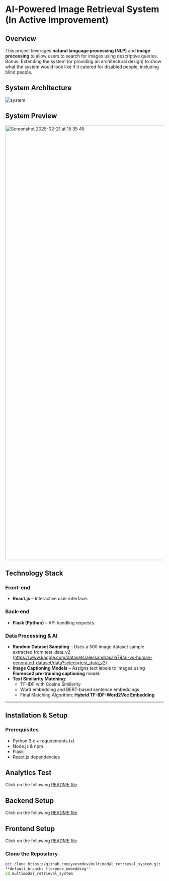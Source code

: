 # AI-Powered Image Retrieval System (In Active Improvement)

## Overview

This project leverages **natural language processing (NLP)** and **image processing** to allow users to search for images using descriptive queries. Bonus: Extending the system (or providing an architectural design) to show what the system would look like if it catered for disabled people, including blind people.

## **System Architecture**

![system](https://github.com/user-attachments/assets/5794c03c-6d08-45f1-a7e3-0f13ee09d4cb)

## **System Preview**

<img width="1380" alt="Screenshot 2025-02-21 at 15 35 45" src="https://github.com/user-attachments/assets/63a5028e-380a-4b16-aa65-8e543c6f3c64" />


## **Technology Stack**

### Front-end
- **React.js** – Interactive user interface.

### Back-end
- **Flask (Python)** – API handling requests.

### Data Processing & AI
- **Random Dataset Sampling** – Uses a 500 image dataset sample extracted from test_data_v2 (https://www.kaggle.com/datasets/alessandrasala79/ai-vs-human-generated-dataset/data?select=test_data_v2).
- **Image Captioning Models** – Assigns text labels to images using **Florence2 pre-training captioning** model.
- **Text Similarity Matching**:
  - TF-IDF with Cosine Similarity
  - Word embedding and BERT-based sentence embeddings
  - Final Matching Algorithm: **Hybrid TF-IDF-Word2Vec Embedding**

---

## **Installation & Setup**

### **Prerequisites**
- Python 3.x + requirements.txt
- Node.js & npm
- Flask
- React.js dependencies
  
## Analytics Test
Click on the following <a href="https://github.com/yvesmdev/multimodal_retrieval_system/tree/florence_embedding/analytics"> README file</a>

## Backend Setup
Click on the following <a href="https://github.com/yvesmdev/multimodal_retrieval_system/tree/florence_embedding/web-back-end"> README file</a>

## Frontend Setup
Click on the following <a href="https://github.com/yvesmdev/multimodal_retrieval_system/tree/florence_embedding/web-front-end"> README file</a>

### **Clone the Repository**
```sh
git clone https://github.com/yvesmdev/multimodal_retrieval_system.git
**default_branch: florence_embedding**
cd multimodal_retrieval_system
